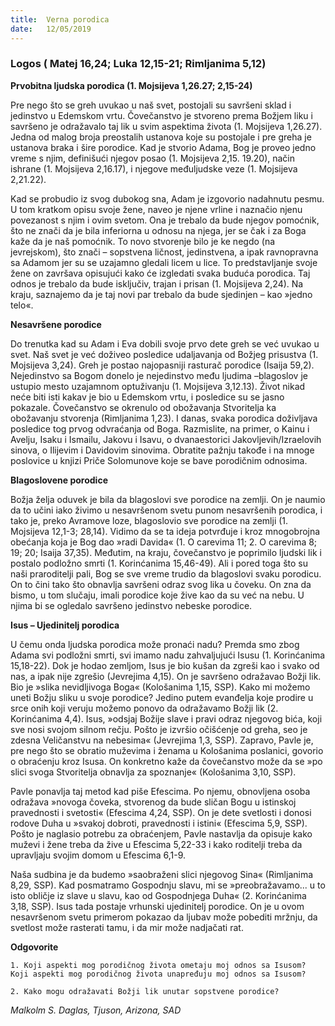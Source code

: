 ```yaml
---
title:  Verna porodica
date:   12/05/2019
---
```


### Logos ( Matej 16,24; Luka 12,15-21; Rimljanima 5,12)

**Prvobitna ljudska porodica (1. Mojsijeva 1,26.27; 2,15-24)**

Pre nego što se greh uvukao u naš svet, postojali su savršeni sklad i jedinstvo u Edemskom vrtu. Čovečanstvo je stvoreno prema Božjem liku i savršeno je odražavalo taj lik u svim aspektima života (1. Mojsijeva 1,26.27). Jedna od malog broja preostalih ustanova koje su postojale i pre greha je ustanova braka i šire porodice. Kad je stvorio Adama, Bog je proveo jedno vreme s njim, definišući njegov posao (1. Mojsijeva 2,15. 19.20), način ishrane (1. Mojsijeva 2,16.17), i njegove međuljudske veze (1. Mojsijeva 2,21.22).

Kad se probudio iz svog dubokog sna, Adam je izgovorio nadahnutu pesmu. U tom kratkom opisu svoje žene, naveo je njene vrline i naznačio njenu povezanost s njim i ovim svetom. Ona je trebalo da bude njegov pomoćnik, što ne znači da je bila inferiorna u odnosu na njega, jer se čak i za Boga kaže da je naš pomoćnik. To novo stvorenje bilo je ke negdo (na jevrejskom), što znači – sopstvena ličnost, jedinstvena, a ipak ravnopravna sa Adamom jer su se uzajamno gledali licem u lice. To predstavljanje svoje žene on završava opisujući kako će izgledati svaka buduća porodica. Taj odnos je trebalo da bude isključiv, trajan i prisan (1. Mojsijeva 2,24). Na kraju, saznajemo da je taj novi par trebalo da bude sjedinjen – kao »jedno telo«.

**Nesavršene porodice**

Do trenutka kad su Adam i Eva dobili svoje prvo dete greh se već uvukao u svet. Naš svet je već doživeo posledice udaljavanja od Božjeg prisustva (1. Mojsijeva 3,24). Greh je postao najopasniji rasturač porodice (Isaija 59,2). Nejedinstvo sa Bogom donelo je nejedinstvo među ljudima –blagoslov je ustupio mesto uzajamnom optuživanju (1. Mojsijeva 3,12.13). Život nikad neće biti isti kakav je bio u Edemskom vrtu, i posledice su se jasno pokazale. Čovečanstvo se okrenulo od obožavanja Stvoritelja ka obožavanju stvorenja (Rimljanima 1,23). I danas, svaka porodica doživljava posledice tog prvog odvraćanja od Boga. Razmislite, na primer, o Kainu i Avelju, Isaku i Ismailu, Jakovu i Isavu, o dvanaestorici Jakovljevih/Izraelovih sinova, o Ilijevim i Davidovim sinovima. Obratite pažnju takođe i na mnoge poslovice u knjizi Priče Solomunove koje se bave porodičnim odnosima.

**Blagoslovene porodice**

Božja želja oduvek je bila da blagoslovi sve porodice na zemlji. On je naumio da to učini iako živimo u nesavršenom svetu punom nesavršenih porodica, i tako je, preko Avramove loze, blagoslovio sve porodice na zemlji (1. Mojsijeva 12,1-3; 28,14). Vidimo da se ta ideja potvrđuje i kroz mnogobrojna obećanja koja je Bog dao »radi Davida« (1. O carevima 11; 2. O carevima 8; 19; 20; Isaija 37,35). Međutim, na kraju, čovečanstvo je poprimilo ljudski lik i postalo podložno smrti (1. Korinćanima 15,46-49). Ali i pored toga što su naši praroditelji pali, Bog se sve vreme trudio da blagoslovi svaku porodicu. On to čini tako što obnavlja savršeni odraz svog lika u čoveku. On zna da bismo, u tom slučaju, imali porodice koje žive kao da su već na nebu. U njima bi se ogledalo savršeno jedinstvo nebeske porodice.

**Isus – Ujedinitelj porodica**

U čemu onda ljudska porodica može pronaći nadu? Premda smo zbog Adama svi podložni smrti, svi imamo nadu zahvaljujući Isusu (1. Korinćanima 15,18-22). Dok je hodao zemljom, Isus je bio kušan da zgreši kao i svako od nas, a ipak nije zgrešio (Jevrejima 4,15). On je savršeno odražavao Božji lik. Bio je »slika nevidljivoga Boga« (Kološanima 1,15, SSP). Kako mi možemo uneti Božju sliku u svoje porodice? Jedino putem evanđelja koje prodire u srce onih koji veruju možemo ponovo da odražavamo Božji lik (2. Korinćanima 4,4). Isus, »odsjaj Božije slave i pravi odraz njegovog bića, koji sve nosi svojom silnom rečju. Pošto je izvršio očišćenje od greha, seo je zdesna Veličanstvu na nebesima« (Jevrejima 1,3, SSP). Zapravo, Pavle je, pre nego što se obratio muževima i ženama u Kološanima poslanici, govorio o obraćenju kroz Isusa. On konkretno kaže da čovečanstvo može da se »po slici svoga Stvoritelja obnavlja za spoznanje« (Kološanima 3,10, SSP).

Pavle ponavlja taj metod kad piše Efescima. Po njemu, obnovljena osoba odražava  »novoga čoveka, stvorenog da bude sličan Bogu u istinskoj pravednosti i svetosti« (Efescima 4,24, SSP). On je dete svetlosti i donosi rodove Duha u »svakoj dobroti, pravednosti i istini« (Efescima 5,9, SSP). Pošto je naglasio potrebu za obraćenjem, Pavle nastavlja da opisuje kako muževi i žene treba da žive u Efescima 5,22-33 i kako roditelji treba da upravljaju svojim domom u Efescima 6,1-9.

Naša sudbina je da budemo »saobraženi slici njegovog Sina« (Rimljanima 8,29, SSP). Kad posmatramo Gospodnju slavu, mi se »preobražavamo... u to isto obličje iz slave u slavu, kao od Gospodnjega Duha« (2. Korinćanima 3,18, SSP). Isus tada postaje vrhunski ujedinitelj porodice. On je u ovom nesavršenom svetu primerom pokazao da ljubav može pobediti mržnju, da svetlost može rasterati tamu, i da mir može nadjačati rat.

**Odgovorite**

`1. Koji aspekti mog porodičnog života ometaju moj odnos sa Isusom? Koji aspekti mog porodičnog života unapređuju moj odnos sa Isusom?`

`2. Kako mogu odražavati Božji lik unutar sopstvene porodice?`

*Malkolm S. Daglas, Tjuson, Arizona, SAD*
